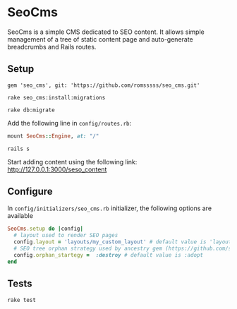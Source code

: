 # SeoCms

SeoCms is a simple CMS dedicated to SEO content. It allows simple management of a tree of static content page and auto-generate breadcrumbs and Rails routes.

## Setup

```
gem 'seo_cms', git: 'https://github.com/romsssss/seo_cms.git'
```

```
rake seo_cms:install:migrations
```

```
rake db:migrate
```

Add the following line in `config/routes.rb`:
```ruby
mount SeoCms::Engine, at: "/"
```

```
rails s
```

Start adding content using the following link: http://127.0.0.1:3000/seso_content

## Configure

In `config/initializers/seo_cms.rb` initializer, the following options are available
```ruby
SeoCms.setup do |config|
  # layout used to render SEO pages
  config.layout = 'layouts/my_custom_layout' # default value is 'layouts/application'
  # SEO tree orphan strategy used by ancestry gem (https://github.com/stefankroes/ancestry)
  config.orphan_startegy =  :destroy # default value is :adopt
end
```

## Tests

```
rake test
```
